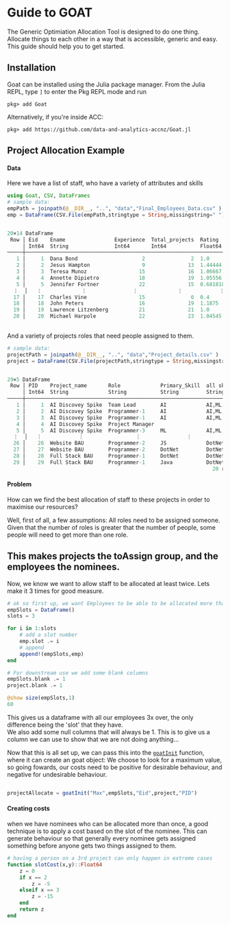 # Guide to GOAT

The Generic Optimiation Allocation Tool is designed to do one thing. Allocate things to each other in a way that is accessible, generic and easy.  
This guide should help you to get started. 


 ## Installation

Goat can be installed using the Julia package manager.
From the Julia REPL, type `]` to enter the Pkg REPL mode and run

```
pkg> add Goat
```

Alternatively, if you're inside ACC:

```
pkg> add https://github.com/data-and-analytics-accnz/Goat.jl
```


## Project Allocation Example

#### Data
Here we have a list of staff, who have a variety of attributes and skills 

```julia
using Goat, CSV, DataFrames
# sample data:
empPath = joinpath(@__DIR__, "..", "data","Final_Employees_Data.csv" )
emp = DataFrame(CSV.File(empPath,stringtype = String,missingstring=" "))
```
```R

20×14 DataFrame
 Row │ Eid    Ename                Experience  Total_projects  Rating    Area_of_Interest_1  Area_of_Interest_2  Area_of_Interest_3  AI_project_count  ML_project_count  JS_project_count  Java_project_count  DotNet_project_count  Mobile_project_count 
     │ Int64  String               Int64       Int64           Float64   String              String              String              Int64             Int64             Int64             Int64               Int64                 Int64
─────┼────────────────────────────────────────────────────────────────────────────────────────────────────────────────────────────────────────────────────────────────────────────────────────────────────────────────────────────────────────────────────
   1 │     1  Dana Bond                     2               2  1.0       DotNet              JS                  AI                                 0                 1                 1                   0                     0                     0
   2 │     2  Jesus Hampton                 9              13  1.44444   DotNet              AI                  JS                                 4                 3                 0                   2                     3                     1
   3 │     3  Teresa Munoz                 15              16  1.06667   ML                  JS                  Java                               3                 3                 1                   3                     5                     1
   4 │     4  Annette Dipietro             18              19  1.05556   DotNet              ML                  Mobile                             4                 4                 2                   3                     3                     3
   5 │     5  Jennifer Fortner             22              15  0.681818  Mobile              Java                JS                                 3                 4                 3                   1                     1                     3
  ⋮  │   ⋮             ⋮               ⋮             ⋮            ⋮              ⋮                   ⋮                   ⋮                  ⋮                 ⋮                 ⋮                  ⋮                    ⋮                     ⋮
  17 │    17  Charles Vine                 15               6  0.4       AI                  Mobile              ML                                 2                 1                 2                   1                     0                     0
  18 │    18  John Peters                  16              19  1.1875    DotNet              JS                  Mobile                             6                 1                 3                   3                     2                     4
  19 │    19  Lawrence Litzenberg          21              21  1.0       Java                ML                  JS                                 2                 3                 6                   5                     4                     1
  20 │    20  Michael Harpole              22              23  1.04545   AI                  Mobile              DotNet                             3                 1                 8                   5                     5                     1
                                                                                                                                                                                                                                           11 rows omitted
```

  
And a variety of projects roles that need people assigned to them.

  
```julia
# sample data:
projectPath = joinpath(@__DIR__, "..", "data","Project_details.csv" )
project = DataFrame(CSV.File(projectPath,stringtype = String,missingstring=" "))
```
```R

29×5 DataFrame
 Row │ PID    Project_name       Role             Primary_Skill  all skills       
     │ Int64  String             String           String         String
─────┼────────────────────────────────────────────────────────────────────────────
   1 │     1  AI Discovey Spike  Team Lead        AI             AI,ML,
   2 │     2  AI Discovey Spike  Programmer-1     AI             AI,ML,
   3 │     3  AI Discovey Spike  Programmer-1     AI             AI,ML,
   4 │     4  AI Discovey Spike  Project Manager
   5 │     5  AI Discovey Spike  Programmer-3     ML             AI,ML,
  ⋮  │   ⋮            ⋮                 ⋮               ⋮               ⋮
  26 │    26  Website BAU        Programmer-2     JS             DotNet,JS,Mobile
  27 │    27  Website BAU        Programmer-2     DotNet         DotNet,Java,JS
  28 │    28  Full Stack BAU     Programmer-1     DotNet         DotNet,Java,JS
  29 │    29  Full Stack BAU     Programmer-1     Java           DotNet,Java,JS
                                                                   20 rows omitted

```

#### Problem

How can we find the best allocation of staff to these projects in order to maximise our resources? 

Well, first of all, a few assumptions: All roles need to be assigned someone. Given that the number of roles 
is greater that the number of people, some people will need to get more than one role. 



This makes projects the toAssign group, and the employees the nominees.
---

Now, we know we want to allow staff to be allocated at least twice. Lets make it 3 times for good measure.

```julia
# ok so first up, we want Employees to be able to be allocated more than once, (but not more than 3 times)
empSlots = DataFrame()
slots = 3

for i in 1:slots
    # add a slot number
    emp.slot .= i
    # append
    append!(empSlots,emp)
end

# For downstream use we add some blank columns
empSlots.blank .= 1
project.blank .= 1

@show size(empSlots,1)
60
```
This gives us a dataframe with all our employees 3x over, the only difference being the 'slot' that they have.  
We also add some null columns that will always be 1. This is to give us a column we can use to show that we are not doing anything...


Now that this is all set up, we can pass this into the [`goatInit`](@ref) function, where it can create an goat object:
We choose to look for a maximum value, so going fowards, our costs need to be positive for desirable behaviour, and negative for undesirable behaviour. 

```julia

projectAllocate = goatInit("Max",empSlots,"Eid",project,"PID")

```

#### Creating costs

when we have nominees who can be allocated more than once, a good technique is to apply a cost based on the slot of the nominee. This can generate behaviour so that generally every nominee gets assigned something before anyone gets two things assigned to them.

```julia
# having a person on a 3rd project can only happen in extreme cases
function slotCost(x,y)::Float64
    z = 0
    if x == 2
        z = -5
    elseif x == 3
        z = -15
    end
    return z
end
```